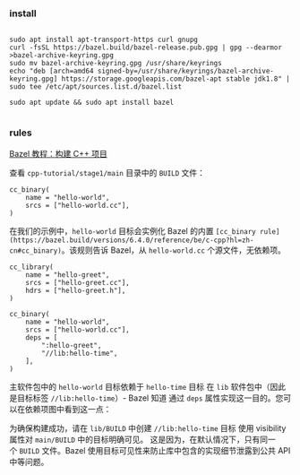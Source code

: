 
### install

```

sudo apt install apt-transport-https curl gnupg
curl -fsSL https://bazel.build/bazel-release.pub.gpg | gpg --dearmor >bazel-archive-keyring.gpg
sudo mv bazel-archive-keyring.gpg /usr/share/keyrings
echo "deb [arch=amd64 signed-by=/usr/share/keyrings/bazel-archive-keyring.gpg] https://storage.googleapis.com/bazel-apt stable jdk1.8" | sudo tee /etc/apt/sources.list.d/bazel.list

sudo apt update && sudo apt install bazel


```


### rules

[Bazel 教程：构建 C++ 项目](https://bazel.build/versions/6.4.0/start/cpp?hl=zh-cn)


查看 `cpp-tutorial/stage1/main` 目录中的 `BUILD` 文件：

```
cc_binary(
    name = "hello-world",
    srcs = ["hello-world.cc"],
)
```

在我们的示例中，`hello-world` 目标会实例化 Bazel 的内置 `[cc_binary rule](https://bazel.build/versions/6.4.0/reference/be/c-cpp?hl=zh-cn#cc_binary)`。该规则告诉 Bazel，从 `hello-world.cc` 个源文件，无依赖项。


```
cc_library(
    name = "hello-greet",
    srcs = ["hello-greet.cc"],
    hdrs = ["hello-greet.h"],
)

cc_binary(
    name = "hello-world",
    srcs = ["hello-world.cc"],
    deps = [
        ":hello-greet",
        "//lib:hello-time",
    ],
)
```

主软件包中的 `hello-world` 目标依赖于 `hello-time` 目标 在 `lib` 软件包中（因此是目标标签 `//lib:hello-time`）- Bazel 知道 通过 `deps` 属性实现这一目的。您可以在依赖项图中看到这一点：

为确保构建成功，请在 `lib/BUILD` 中创建 `//lib:hello-time` 目标 使用 visibility 属性对 `main/BUILD` 中的目标明确可见。 这是因为，在默认情况下，只有同一个 `BUILD` 文件。Bazel 使用目标可见性来防止库中包含的实现细节泄露到公共 API 中等问题。